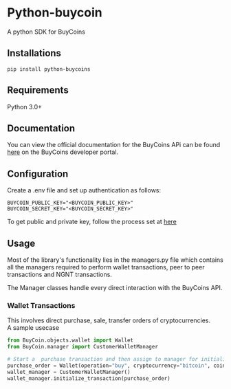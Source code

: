 # Python-buycoin

A python SDK for BuyCoins

## Installations
```shell
pip install python-buycoins
```
## Requirements
Python 3.0+

## Documentation
You can view the official documentation for the BuyCoins APi can be found [here](https://https//developers.buycoins.africa/) on the BuyCoins developer portal.


## Configuration
Create a .env file and set up authentication as follows:
```
BUYCOIN_PUBLIC_KEY="<BUYCOIN_PUBLIC_KEY>"
BUYCOIN_SECRET_KEY="<BUYCOIN_SECRET_KEY>"
```
To get public and private key, follow the process set at [here](https://developers.buycoins.africa/#how-do-i-get-access)

## Usage
Most of the library's functionality lies in the managers.py file which contains all the managers required to perform wallet transactions, peer to peer transactions and NGNT transactions.

The Manager classes handle every direct interaction with the BuyCoins API.

### Wallet Transactions
This involves direct purchase, sale, transfer orders of cryptocurrencies.   
A sample usecase

```Python
from BuyCoin.objects.wallet import Wallet
from BuyCoin.manager import CustomerWalletManager

# Start a  purchase transaction and then assign to manager for initialization
purchase_order = Wallet(operation="buy", cryptocurrency="bitcoin", coin_amount=0.01)
wallet_manager = CustomerWalletManager()
wallet_manager.initialize_transaction(purchase_order)
```